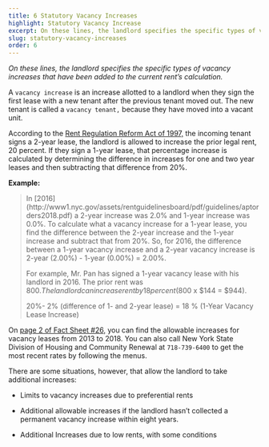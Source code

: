 ```yaml
---
title: 6 Statutory Vacancy Increases
highlight: Statutory Vacancy Increase
excerpt: On these lines, the landlord specifies the specific types of vacancy increases
slug: statutory-vacancy-increases
order: 6
---
```


_On these lines, the landlord specifies the specific types of vacancy increases that have been added to the current rent’s calculation._

A `vacancy increase` is an increase allotted to a landlord when they sign the first lease with a new tenant after the previous tenant moved out. The new tenant is called a `vacancy tenant,` because they have moved into a vacant unit.

According to the [Rent Regulation Reform Act of 1997,](https://www1.nyc.gov/site/rentguidelinesboard/resources/rrra-1997.page) the incoming tenant signs a 2-year lease, the landlord is allowed to increase the prior legal rent, 20 percent. If they sign a 1-year lease, that percentage increase is calculated by determining the difference in increases for one and two year leases and then subtracting that difference from 20%.

**Example:**
<blockquote style="border-left-style: solid; padding-left: 10px;"> In [2016](http://www1.nyc.gov/assets/rentguidelinesboard/pdf/guidelines/aptorders2018.pdf) a 2-year increase was 2.0% and 1-year increase was 0.0%. To calculate what a vacancy increase for a 1-year lease, you find the difference between the 2-year increase and the 1-year increase and subtract that from 20%.  So, for 2016, the difference between a 1-year vacancy increase and a 2-year vacancy increase is 2-year (2.00%) - 1-year (0.00%) = 2.00%.

For example, Mr. Pan has signed a 1-year vacancy lease with his landlord in 2016. The prior rent was $800. The landlord can increase rent by 18 percent ($800 x $144 = $944).

20%- 2% (difference of 1- and 2-year lease) = 18 % (1-Year Vacancy Lease Increase)
</blockquote>

On [page 2 of Fact Sheet #26,](https://hcr.ny.gov/system/files/documents/2018/09/orafac26.pdf) you can find the allowable increases for vacancy leases from 2013 to 2018. You can also call New York State Division of Housing and Community Renewal at `718-739-6400` to get the most recent rates by following the menus.

There are some situations, however, that allow the landlord to take additional increases:

- Limits to vacancy increases due to preferential rents

- Additional allowable increases if the landlord hasn’t collected a permanent vacancy increase within eight years.

- Additional Increases due to low rents, with some conditions
